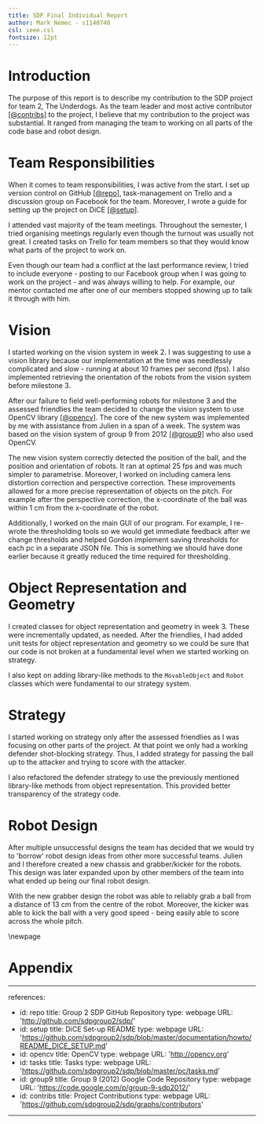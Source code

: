 ```yaml
---
title: SDP Final Individual Report
author: Mark Nemec - s1140740
csl: ieee.csl
fontsize: 12pt
---
```


# Introduction

The purpose of this report is to describe my contribution to the SDP project for team 2, The Underdogs. As the team leader and most active contributor [[@contribs]](#appendix) to the project, I believe that my contribution to the project was substantial. It ranged from managing the team to working on all parts of the code base and robot design.

# Team Responsibilities

When it comes to team responsibilities, I was active from the start. I set up version control on GitHub [[@repo]](#appendix), task-management on Trello and a discussion group on Facebook for the team. Moreover, I wrote a guide for setting up the project on DiCE [[@setup]](#appendix).

I attended vast majority of the team meetings. Throughout the semester, I tried organising meetings regularly even though the turnout was usually not great. I created tasks on Trello for team members so that they would know what parts of the project to work on.

Even though our team had a conflict at the last performance review, I tried to include everyone - posting to our Facebook group when I was going to work on the project - and was always willing to help. For example, our mentor contacted me after one of our members stopped showing up to talk it through with him.

# Vision

I started working on the vision system in week 2. I was suggesting to use a vision library because our implementation at the time was needlessly complicated and slow - running at about 10 frames per second (fps). I also implemented retrieving the orientation of the robots from the vision system before milestone 3.

After our failure to field well-performing robots for milestone 3 and the assessed friendlies the team decided to change the vision system to use OpenCV library [[@opencv]](#appendix). The core of the new system was implemented by me with assistance from Julien in a span of a week. The system was based on the vision system of group 9 from 2012 [[@group9]](#appendix) who also used OpenCV.

The new vision system correctly detected the position of the ball, and the position and orientation of robots. It ran at optimal 25 fps and was much simpler to parametrise. Moreover, I worked on including camera lens distortion correction and perspective correction. These improvements allowed for a more precise representation of objects on the pitch. For example after the perspective correction, the x-coordinate of the ball was within 1 cm from the x-coordinate of the robot.

Additionally, I worked on the main GUI of our program. For example, I re-wrote the thresholding tools so we would get immediate feedback after we change thresholds and helped Gordon implement saving thresholds for each pc in a separate JSON file. This is something we should have done earlier because it greatly reduced the time required for thresholding.

# Object Representation and Geometry

I created classes for object representation and geometry in week 3. These were incrementally updated, as needed. After the friendlies, I had added unit tests for object representation and geometry so we could be sure that our code is not broken at a fundamental level when we started working on strategy.

I also kept on adding library-like methods to the `MovableObject` and `Robot` classes which were fundamental to our strategy system.

# Strategy

I started working on strategy only after the assessed friendlies as I was focusing on other parts of the project. At that point we only had a working defender shot-blocking strategy. Thus, I added strategy for passing the ball up to the attacker and trying to score with the attacker.

I also refactored the defender strategy to use the previously mentioned library-like methods from object representation. This provided better transparency of the strategy code.

# Robot Design

After multiple unsuccessful designs the team has decided that we would try to 'borrow' robot design ideas from other more successful teams. Julien and I therefore created a new chassis and grabber/kicker for the robots. This design was later expanded upon by other members of the team into what ended up being our final robot design.

With the new grabber design the robot was able to reliably grab a ball from a distance of 13 cm from the centre of the robot. Moreover, the kicker was able to kick the ball with a very good speed - being easily able to score across the whole pitch.
<!-- 
# Conclusion

In conclusion, 

 - It took us too long to realise what things were important, e.g. tests, GUI
 - Do not reinvent the wheel.
 - We did not start simple and added functionality progressively from the start.
 - Have one leader who guides the project from the start.
 - Copy robot design of other teams from the start. -->

\newpage

# Appendix

---
references:
- id: repo
  title: Group 2 SDP GitHub Repository
  type: webpage
  URL: 'http://github.com/sdpgroup2/sdp/'
- id: setup
  title: DiCE Set-up README
  type: webpage
  URL: 'https://github.com/sdpgroup2/sdp/blob/master/documentation/howto/README_DICE_SETUP.md'
- id: opencv
  title: OpenCV
  type: webpage
  URL: 'http://opencv.org'
- id: tasks
  title: Tasks
  type: webpage
  URL: 'https://github.com/sdpgroup2/sdp/blob/master/pc/tasks.md'
- id: group9
  title: Group 9 (2012) Google Code Repository
  type: webpage
  URL: 'https://code.google.com/p/group-9-sdp2012/'
- id: contribs
  title: Project Contributions
  type: webpage
  URL: 'https://github.com/sdpgroup2/sdp/graphs/contributors'
---
